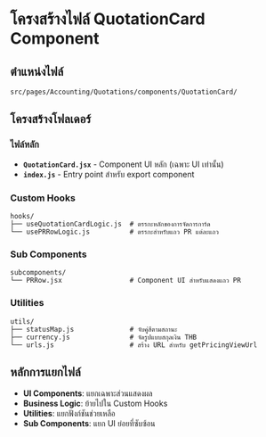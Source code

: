 # โครงสร้างไฟล์ QuotationCard Component

## ตำแหน่งไฟล์

```
src/pages/Accounting/Quotations/components/QuotationCard/
```

## โครงสร้างโฟลเดอร์

###  ไฟล์หลัก

- **`QuotationCard.jsx`** - Component UI หลัก (เฉพาะ UI เท่านั้น)
- **`index.js`** - Entry point สำหรับ export component

###  Custom Hooks

```
hooks/
├── useQuotationCardLogic.js  # ตรรกะหลักของการจัดการการ์ด
└── usePRRowLogic.js          # ตรรกะสำหรับแถว PR แต่ละแถว
```

###  Sub Components

```
subcomponents/
└── PRRow.jsx                 # Component UI สำหรับแสดงแถว PR
```

###  Utilities

```
utils/
├── statusMap.js              # จับคู่สีตามสถานะ
├── currency.js               # จัดรูปแบบสกุลเงิน THB
└── urls.js                   # สร้าง URL สำหรับ getPricingViewUrl
```

## หลักการแยกไฟล์

- **UI Components**: แยกเฉพาะส่วนแสดงผล
- **Business Logic**: ย้ายไปใน Custom Hooks
- **Utilities**: แยกฟังก์ชันช่วยเหลือ
- **Sub Components**: แยก UI ย่อยที่ซับซ้อน

